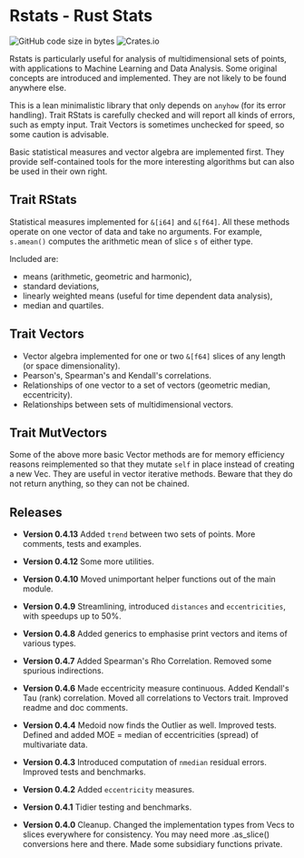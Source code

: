 # Rstats - Rust Stats

![GitHub code size in bytes](https://img.shields.io/github/languages/code-size/liborty/rstats?logo=github) ![Crates.io](https://img.shields.io/crates/v/rstats?logo=rust)

Rstats is particularly useful for analysis of multidimensional sets of points, with applications to Machine Learning and Data Analysis. Some original concepts are introduced and implemented. They are not likely to be found anywhere else.

This is a lean minimalistic library that only depends on `anyhow` (for its error handling).
Trait RStats is carefully checked and will report all kinds of errors, such as empty input.
Trait Vectors is sometimes unchecked for speed, so some caution is advisable.

Basic statistical measures and vector algebra are implemented first. They provide self-contained tools for the more interesting algorithms but can also be used in their own right.

## Trait RStats

Statistical measures implemented for `&[i64]` and `&[f64]`.
All these methods operate on one vector of data and take no arguments.
For example, `s.amean()` computes the arithmetic mean of slice `s` of either type.

Included are:

* means (arithmetic, geometric and harmonic),
* standard deviations,
* linearly weighted means (useful for time dependent data analysis),
* median and quartiles.

## Trait Vectors

* Vector algebra implemented for one or two `&[f64]` slices of any length (or space dimensionality).
* Pearson's, Spearman's and Kendall's correlations.
* Relationships of one vector to a set of vectors (geometric median, eccentricity).
* Relationships between sets of multidimensional vectors.

## Trait MutVectors

Some of the above more basic Vector methods are for memory efficiency reasons reimplemented so that they mutate `self` in place instead of creating a new Vec. They are useful in vector iterative methods. Beware that they do not return anything, so they can not be chained.

## Releases

* **Version 0.4.13** Added `trend` between two sets of points. More comments, tests and examples.

* **Version 0.4.12** Some more utilities.

* **Version 0.4.10**  Moved unimportant helper functions out of the main module.

* **Version 0.4.9** Streamlining, introduced `distances` and `eccentricities`, with speedups up to 50%.

* **Version 0.4.8** Added generics to emphasise print vectors and items of various types.

* **Version 0.4.7** Added Spearman's Rho Correlation. Removed some spurious indirections.

* **Version 0.4.6** Made eccentricity measure continuous. Added Kendall's Tau (rank) correlation. Moved all correlations to Vectors trait. Improved readme and doc comments.

* **Version 0.4.4** Medoid now finds the Outlier as well. Improved tests.
Defined and added MOE = median of eccentricities (spread) of multivariate data.

* **Version 0.4.3** Introduced computation of `nmedian` residual errors. Improved tests and benchmarks.

* **Version 0.4.2** Added `eccentricity` measures.

* **Version 0.4.1** Tidier testing and benchmarks.

* **Version 0.4.0** Cleanup. Changed the implementation types from Vecs to slices everywhere for consistency. You may need more .as_slice() conversions here and there. Made some subsidiary functions private.
